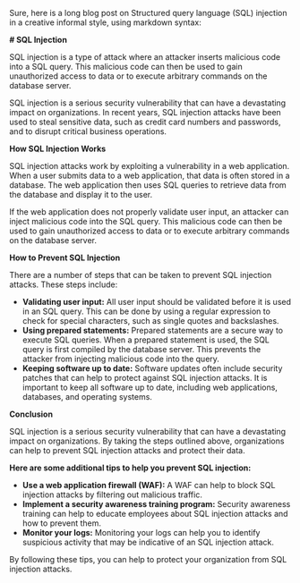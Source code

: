 Sure, here is a long blog post on Structured query language (SQL) injection in a creative informal style, using markdown syntax:

**# SQL Injection**

SQL injection is a type of attack where an attacker inserts malicious code into a SQL query. This malicious code can then be used to gain unauthorized access to data or to execute arbitrary commands on the database server.

SQL injection is a serious security vulnerability that can have a devastating impact on organizations. In recent years, SQL injection attacks have been used to steal sensitive data, such as credit card numbers and passwords, and to disrupt critical business operations.

**How SQL Injection Works**

SQL injection attacks work by exploiting a vulnerability in a web application. When a user submits data to a web application, that data is often stored in a database. The web application then uses SQL queries to retrieve data from the database and display it to the user.

If the web application does not properly validate user input, an attacker can inject malicious code into the SQL query. This malicious code can then be used to gain unauthorized access to data or to execute arbitrary commands on the database server.

**How to Prevent SQL Injection**

There are a number of steps that can be taken to prevent SQL injection attacks. These steps include:

* **Validating user input:** All user input should be validated before it is used in an SQL query. This can be done by using a regular expression to check for special characters, such as single quotes and backslashes.
* **Using prepared statements:** Prepared statements are a secure way to execute SQL queries. When a prepared statement is used, the SQL query is first compiled by the database server. This prevents the attacker from injecting malicious code into the query.
* **Keeping software up to date:** Software updates often include security patches that can help to protect against SQL injection attacks. It is important to keep all software up to date, including web applications, databases, and operating systems.

**Conclusion**

SQL injection is a serious security vulnerability that can have a devastating impact on organizations. By taking the steps outlined above, organizations can help to prevent SQL injection attacks and protect their data.

**Here are some additional tips to help you prevent SQL injection:**

* **Use a web application firewall (WAF):** A WAF can help to block SQL injection attacks by filtering out malicious traffic.
* **Implement a security awareness training program:** Security awareness training can help to educate employees about SQL injection attacks and how to prevent them.
* **Monitor your logs:** Monitoring your logs can help you to identify suspicious activity that may be indicative of an SQL injection attack.

By following these tips, you can help to protect your organization from SQL injection attacks.